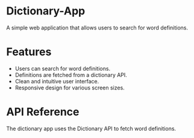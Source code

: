 # Dictionary-App

A simple web application that allows users to search for word definitions.

# Features

- Users can search for word definitions.
- Definitions are fetched from a dictionary API.
- Clean and intuitive user interface.
- Responsive design for various screen sizes.

# API Reference

The dictionary app uses the Dictionary API to fetch word definitions.
